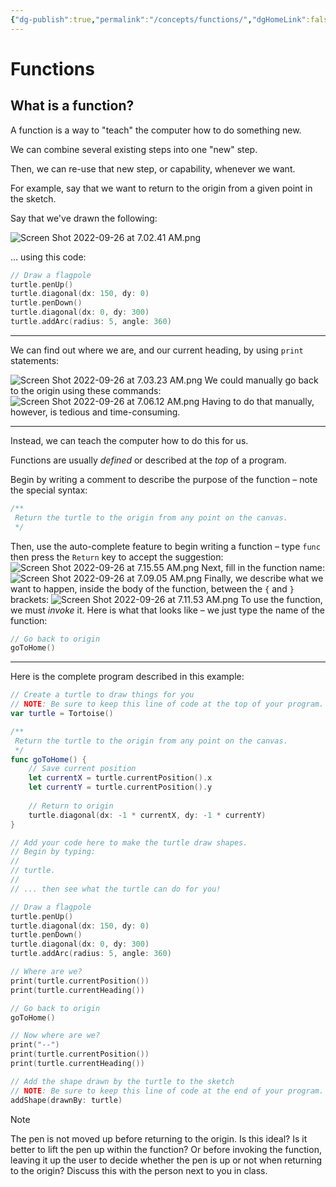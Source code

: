 ```yaml
---
{"dg-publish":true,"permalink":"/concepts/functions/","dgHomeLink":false}
---
```


# Functions
## What is a function?
A function is a way to "teach" the computer how to do something new.

We can combine several existing steps into one "new" step.

Then, we can re-use that new step, or capability, whenever we want.

For example, say that we want to return to the origin from a given point in the sketch.

Say that we've drawn the following:

![Screen Shot 2022-09-26 at 7.02.41 AM.png](/img/user/Attachments/Screen%20Shot%202022-09-26%20at%207.02.41%20AM.png)

... using this code:
```swift
// Draw a flagpole
turtle.penUp()
turtle.diagonal(dx: 150, dy: 0)
turtle.penDown()
turtle.diagonal(dx: 0, dy: 300)
turtle.addArc(radius: 5, angle: 360)
```
___
We can find out where we are, and our current heading, by using `print` statements:

![Screen Shot 2022-09-26 at 7.03.23 AM.png](/img/user/Attachments/Screen%20Shot%202022-09-26%20at%207.03.23%20AM.png)
We could manually go back to the origin using these commands:
![Screen Shot 2022-09-26 at 7.06.12 AM.png](/img/user/Attachments/Screen%20Shot%202022-09-26%20at%207.06.12%20AM.png)
Having to do that manually, however, is tedious and time-consuming.
___
Instead, we can teach the computer how to do this for us.

Functions are usually *defined* or described at the *top* of a program.

Begin by writing a comment to describe the purpose of the function – note the special syntax:
```swift
/**
 Return the turtle to the origin from any point on the canvas.
 */ 
```
Then, use the auto-complete feature to begin writing a function – type `func` then press the `Return` key to accept the suggestion:
![Screen Shot 2022-09-26 at 7.15.55 AM.png](/img/user/Attachments/Screen%20Shot%202022-09-26%20at%207.15.55%20AM.png)
Next, fill in the function name:
![Screen Shot 2022-09-26 at 7.09.05 AM.png](/img/user/Attachments/Screen%20Shot%202022-09-26%20at%207.09.05%20AM.png)
Finally, we describe what we want to happen, inside the body of the function, between the `{` and `}` brackets:
![Screen Shot 2022-09-26 at 7.11.53 AM.png](/img/user/Attachments/Screen%20Shot%202022-09-26%20at%207.11.53%20AM.png)
To use the function, we must *invoke* it. Here is what that looks like – we just type the name of the function:
```swift
// Go back to origin
goToHome()
```
___
Here is the complete program described in this example:
```swift
// Create a turtle to draw things for you
// NOTE: Be sure to keep this line of code at the top of your program.
var turtle = Tortoise()

/**
 Return the turtle to the origin from any point on the canvas.
 */ 
func goToHome() {
    // Save current position
    let currentX = turtle.currentPosition().x
    let currentY = turtle.currentPosition().y
    
    // Return to origin
    turtle.diagonal(dx: -1 * currentX, dy: -1 * currentY)
}

// Add your code here to make the turtle draw shapes.
// Begin by typing:
//
// turtle.
//
// ... then see what the turtle can do for you!

// Draw a flagpole
turtle.penUp()
turtle.diagonal(dx: 150, dy: 0)
turtle.penDown()
turtle.diagonal(dx: 0, dy: 300)
turtle.addArc(radius: 5, angle: 360)

// Where are we?
print(turtle.currentPosition())
print(turtle.currentHeading())

// Go back to origin
goToHome()

// Now where are we?
print("--")
print(turtle.currentPosition())
print(turtle.currentHeading())

// Add the shape drawn by the turtle to the sketch
// NOTE: Be sure to keep this line of code at the end of your program.
addShape(drawnBy: turtle)
```
> [!NOTE]
> The pen is not moved up before returning to the origin.
> Is this ideal? 
> Is it better to lift the pen up within the function? 
> Or before invoking the function, leaving it up the user to decide whether the pen is up or not when returning to the origin?
> Discuss this with the person next to you in class.